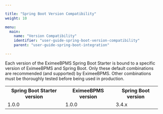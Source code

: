 ```yaml
---

title: "Spring Boot Version Compatibility"
weight: 10

menu:
  main:
    name: "Version Compatibility"
    identifier: "user-guide-spring-boot-version-compatibility"
    parent: "user-guide-spring-boot-integration"

---
```


Each version of the EximeeBPMS Spring Boot Starter is bound to a specific version of EximeeBPMS and Spring Boot. 
Only these default combinations are recommended (and supported) by EximeeBPMS.
Other combinations must be thoroughly tested before being used in production.

<table class="table table-striped">
  <tr>
    <th>Spring Boot Starter version</th>
    <th>EximeeBPMS version</th>
    <th>Spring Boot version</th>
  </tr>
  <tr>
    <td>1.0.0</td>
    <td>1.0.0</td>
    <td>3.4.x</td>
  </tr>
</table>
